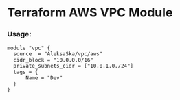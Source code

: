 # Terraform AWS VPC Module

### Usage:
```
module "vpc" {
  source  = "AleksaSka/vpc/aws"
  cidr_block = "10.0.0.0/16"
  private_subnets_cidr = ["10.0.1.0./24"]
  tags = {
      Name = "Dev"
  }
}

```